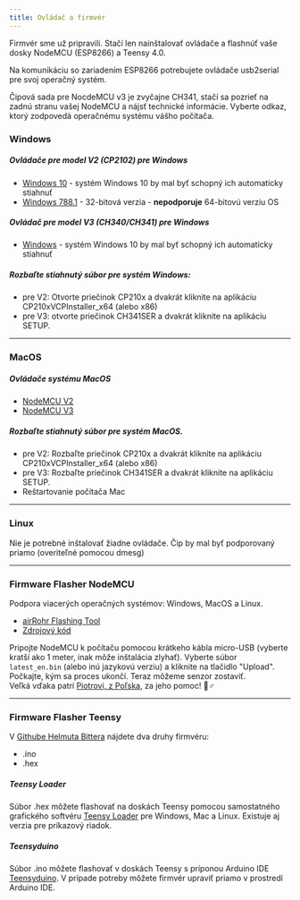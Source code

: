 ```yaml
---
title: Ovládač a firmvér
---
```


Firmvér sme už pripravili. Stačí len nainštalovať ovládače a flashnúť vaše dosky NodeMCU (ESP8266) a Teensy 4.0.

Na komunikáciu so zariadením ESP8266 potrebujete ovládače usb2serial pre svoj operačný systém.

Čipová sada pre NocdeMCU v3 je zvyčajne CH341, stačí sa pozrieť na zadnú stranu vašej NodeMCU a nájsť technické informácie. Vyberte odkaz, ktorý zodpovedá operačnému systému vášho počítača.

### Windows

##### Ovládače pre model V2 (CP2102) pre Windows
* [Windows 10](https://www.silabs.com/documents/public/software/CP210x_Universal_Windows_Driver.zip) - systém Windows 10 by mal byť schopný ich automaticky stiahnuť
* [Windows 788.1](https://www.silabs.com/documents/public/software/CP210x_Windows_Drivers.zip) - 32-bitová verzia - **nepodporuje** 64-bitovú verziu OS

##### Ovládač pre model V3 (CH340/CH341) pre Windows
* [Windows](http://www.wch.cn/downloads/file/5.html) - systém Windows 10 by mal byť schopný ich automaticky stiahnuť

##### Rozbaľte stiahnutý súbor pre systém Windows:
* pre V2: Otvorte priečinok CP210x a dvakrát kliknite na aplikáciu CP210xVCPInstaller_x64 (alebo x86)
* pre V3: otvorte priečinok CH341SER a dvakrát kliknite na aplikáciu SETUP.

---

### MacOS

##### Ovládače systému MacOS
* [NodeMCU V2](https://www.silabs.com/documents/public/software/Mac_OSX_VCP_Driver.zip)
* [NodeMCU V3](http://www.wch.cn/downloads/file/178.html)

##### Rozbaľte stiahnutý súbor pre systém MacOS.
* pre V2: Rozbaľte priečinok CP210x a dvakrát kliknite na aplikáciu CP210xVCPInstaller_x64 (alebo x86)
* pre V3: Rozbaľte priečinok CH341SER a dvakrát kliknite na aplikáciu SETUP.
* Reštartovanie počítača Mac

---

### Linux
Nie je potrebné inštalovať žiadne ovládače. Čip by mal byť podporovaný priamo (overiteľné pomocou dmesg)

---
### Firmware Flasher NodeMCU
Podpora viacerých operačných systémov: Windows, MacOS a Linux.

* [airRohr Flashing Tool](http://firmware.sensor.community/airrohr/flashing-tool/)
* [Zdrojový kód](https://github.com/opendata-stuttgart/airrohr-firmware-flasher/)

Pripojte NodeMCU k počítaču pomocou krátkeho kábla micro-USB (vyberte kratší ako 1 meter, inak môže inštalácia zlyhať). Vyberte súbor `latest_en.bin` (alebo inú jazykovú verziu) a kliknite na tlačidlo "Upload".
Počkajte, kým sa proces ukončí. Teraz môžeme senzor zostaviť.
<br>
Veľká vďaka patrí [Piotrovi, z Poľska](https://dropbox.inf.re), za jeho pomoc! 🙋♂️

---
### Firmware Flasher Teensy
V [Githube Helmuta Bittera](https://github.com/hbitter/DNMS/tree/master/Firmware) nájdete dva druhy firmvéru:
* .ino
* .hex

##### Teensy Loader
Súbor .hex môžete flashovať na doskách Teensy pomocou samostatného grafického softvéru [Teensy Loader](https://www.pjrc.com/teensy/loader.html) pre Windows, Mac a Linux.
Existuje aj verzia pre príkazový riadok.

##### Teensyduino
Súbor .ino môžete flashovať v doskách Teensy s príponou Arduino IDE [Teensyduino](https://www.pjrc.com/teensy/teensyduino.html).
V prípade potreby môžete firmvér upraviť priamo v prostredí Arduino IDE.
